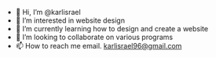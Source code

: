 - 👋 Hi, I’m @karlisrael
- 👀 I’m interested in website design 
- 🌱 I’m currently learning how to design and create a website 
- 💞️ I’m looking to collaborate on various programs 
- 📫 How to reach me email. karlisrael96@gmail.com

<!---
karlisrael/karlisrael is a ✨ special ✨ repository because its `README.md` (this file) appears on your GitHub profile.
You can click the Preview link to take a look at your changes.
--->
